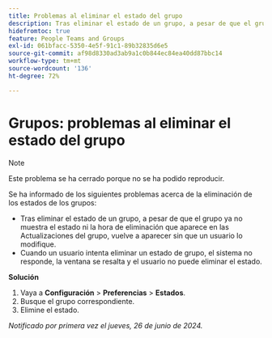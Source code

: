 ```yaml
---
title: Problemas al eliminar el estado del grupo
description: Tras eliminar el estado de un grupo, a pesar de que el grupo ya no muestra el estado ni la hora de eliminación que aparece en las Actualizaciones del grupo, vuelve a aparecer sin que un usuario lo modifique.
hidefromtoc: true
feature: People Teams and Groups
exl-id: 061bfacc-5350-4e5f-91c1-89b32835d6e5
source-git-commit: af98d8330ad3ab9a1c0b844ec84ea40dd87bbc14
workflow-type: tm+mt
source-wordcount: '136'
ht-degree: 72%

---
```


# Grupos: problemas al eliminar el estado del grupo

>[!NOTE]
>
>Este problema se ha cerrado porque no se ha podido reproducir.

Se ha informado de los siguientes problemas acerca de la eliminación de los estados de los grupos:

* Tras eliminar el estado de un grupo, a pesar de que el grupo ya no muestra el estado ni la hora de eliminación que aparece en las Actualizaciones del grupo, vuelve a aparecer sin que un usuario lo modifique.
* Cuando un usuario intenta eliminar un estado de grupo, el sistema no responde, la ventana se resalta y el usuario no puede eliminar el estado.

**Solución**

1. Vaya a **Configuración** > **Preferencias** > **Estados**.
1. Busque el grupo correspondiente.
1. Elimine el estado.

_Notificado por primera vez el jueves, 26 de junio de 2024._
